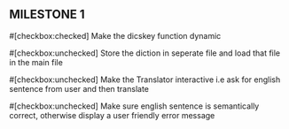 ## MILESTONE 1 ##

#[checkbox:checked] Make the dicskey function dynamic

#[checkbox:unchecked] Store the diction in seperate file and load that file in the main file

#[checkbox:unchecked] Make the Translator interactive i.e ask for english sentence from user and then translate

#[checkbox:unchecked] Make sure english sentence is semantically correct, otherwise display a user friendly error message
